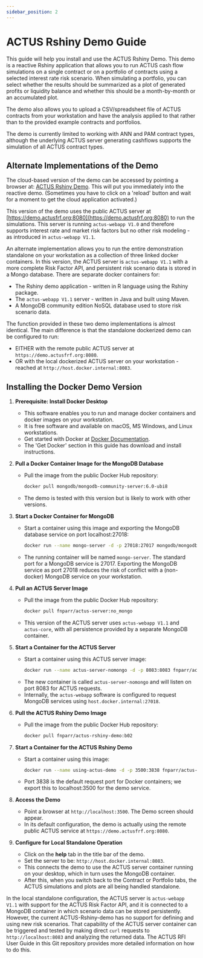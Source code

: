 ```yaml
---
sidebar_position: 2
---
```


# ACTUS Rshiny Demo Guide

This guide will help you install and use the ACTUS Rshiny Demo. This demo is a reactive Rshiny application that allows you to run ACTUS cash flow simulations on a single contract or on a portfolio of contracts using a selected interest rate risk scenario. When simulating a portfolio, you can select whether the results should be summarized as a plot of generated profits or liquidity balance and whether this should be a month-by-month or an accumulated plot.

The demo also allows you to upload a CSV/spreadsheet file of ACTUS contracts from your workstation and have the analysis applied to that rather than to the provided example contracts and portfolios.

The demo is currently limited to working with ANN and PAM contract types, although the underlying ACTUS server generating cashflows supports the simulation of all ACTUS contract types.

## Alternate Implementations of the Demo

The cloud-based version of the demo can be accessed by pointing a browser at: [ACTUS Rshiny Demo](https://dadfir3.shinyapps.io/DaDFiR3demo/). This will put you immediately into the reactive demo. (Sometimes you have to click on a 'reload' button and wait for a moment to get the cloud application activated.)

This version of the demo uses the public ACTUS server at [https://demo.actusfrf.org:8080](https://demo.actusfrf.org:8080) to run the simulations. This server is running `actus-webapp V1.0` and therefore supports interest rate and market risk factors but no other risk modeling - as introduced in `actus-webapp V1.1`.

An alternate implementation allows you to run the entire demonstration standalone on your workstation as a collection of three linked docker containers. In this version, the ACTUS server is `actus-webapp V1.1` with a more complete Risk Factor API, and persistent risk scenario data is stored in a Mongo database. There are separate docker containers for:

- The Rshiny demo application - written in R language using the Rshiny package.
- The `actus-webapp V1.1` server - written in Java and built using Maven.
- A MongoDB community edition NoSQL database used to store risk scenario data.

The function provided in these two demo implementations is almost identical. The main difference is that the standalone dockerized demo can be configured to run:

- EITHER with the remote public ACTUS server at `https://demo.actusfrf.org:8080`.
- OR with the local dockerized ACTUS server on your workstation - reached at `http://host.docker.internal:8083`.

## Installing the Docker Demo Version

1. **Prerequisite: Install Docker Desktop**

   - This software enables you to run and manage docker containers and docker images on your workstation.
   - It is free software and available on macOS, MS Windows, and Linux workstations.
   - Get started with Docker at [Docker Documentation](https://docs.docker.com/get-started/hands-on-overview/).
   - The 'Get Docker' section in this guide has download and install instructions.

2. **Pull a Docker Container Image for the MongoDB Database**

   - Pull the image from the public Docker Hub repository:
     ```bash
     docker pull mongodb/mongodb-community-server:6.0-ubi8
     ```
   - The demo is tested with this version but is likely to work with other versions.

3. **Start a Docker Container for MongoDB**

   - Start a container using this image and exporting the MongoDB database service on port localhost:27018:
     ```bash
     docker run --name mongo-server -d -p 27018:27017 mongodb/mongodb-community-server:6.0-ubi8
     ```
   - The running container will be named `mongo-server`. The standard port for a MongoDB service is 27017. Exporting the MongoDB service as port 27018 reduces the risk of conflict with a (non-docker) MongoDB service on your workstation.

4. **Pull an ACTUS Server Image**

   - Pull the image from the public Docker Hub repository:
     ```bash
     docker pull fnparr/actus-server:no_mongo
     ```
   - This version of the ACTUS server uses `actus-webapp V1.1` and `actus-core`, with all persistence provided by a separate MongoDB container.

5. **Start a Container for the ACTUS Server**

   - Start a container using this ACTUS server image:
     ```bash
     docker run --name actus-server-nomongo -d -p 8083:8083 fnparr/actus-server:no_mongo
     ```
   - The new container is called `actus-server-nomongo` and will listen on port 8083 for ACTUS requests.
   - Internally, the `actus-webapp` software is configured to request MongoDB services using `host.docker.internal:27018`.

6. **Pull the ACTUS Rshiny Demo Image**

   - Pull the image from the public Docker Hub repository:
     ```bash
     docker pull fnparr/actus-rshiny-demo:b02
     ```

7. **Start a Container for the ACTUS Rshiny Demo**

   - Start a container using this image:
     ```bash
     docker run --name using-actus-demo -d -p 3500:3838 fnparr/actus-rshiny-demo:b02
     ```
   - Port 3838 is the default request port for Docker containers; we export this to localhost:3500 for the demo service.

8. **Access the Demo**

   - Point a browser at `http://localhost:3500`. The Demo screen should appear.
   - In its default configuration, the demo is actually using the remote public ACTUS service at `https://demo.actusfrf.org:8080`.

9. **Configure for Local Standalone Operation**
   - Click on the **help** tab in the title bar of the demo.
   - Set the server to be: `http://host.docker.internal:8083`.
   - This connects the demo to use the ACTUS server container running on your desktop, which in turn uses the MongoDB container.
   - After this, when you switch back to the Contract or Portfolio tabs, the ACTUS simulations and plots are all being handled standalone.

In the local standalone configuration, the ACTUS server is `actus-webapp V1.1` with support for the ACTUS Risk Factor API, and it is connected to a MongoDB container in which scenario data can be stored persistently. However, the current ACTUS-Rshiny-demo has no support for defining and using new risk scenarios. That capability of the ACTUS server container can be triggered and tested by making direct `curl` requests to `http://localhost:8083` and analyzing the returned data. The ACTUS RFI User Guide in this Git repository provides more detailed information on how to do this.
